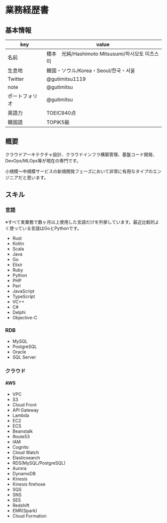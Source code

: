 # 業務経歴書

## 基本情報
|key|value|
| ------------- | ------------- |
|名前|橋本　光純/Hashimoto Mitsusumi/하시모토 미츠스미|
|生息地|韓国・ソウル/Korea・Seoul/한국・서울|
|Twitter|@gutimitsu1119|
|note|@gutimitsu|
|ポートフォリオ|@gutimitsu|
|英語力|TOEIC940点|
|韓国語|TOPIK5級|

## 概要

クラウドアーキテクチャ設計、クラウドインフラ構築管理、基盤コード開発、DevOps/MLOps等が現在の専門です。

小規模〜中規模サービスの新規開発フェーズにおいて非常に有用なタイプのエンジニアだと思います。

## スキル

### 言語

※すべて実業務で数ヶ月以上使用した言語だけを列挙しています。最近比較的よく使っている言語はGoとPythonです。

- Rust
- Kotlin
- Scala
- Java
- Go
- Elixir
- Ruby
- Python
- PHP
- Perl
- JavaScript
- TypeScript
- VC++
- C#
- Delphi
- Objective-C

### RDB

- MySQL
- PostgreSQL
- Oracle
- SQL Server

### クラウド

#### AWS

- VPC
- S3
- Cloud Front
- API Gateway
- Lambda
- EC2
- ECS
- Beanstalk
- Route53
- IAM
- Cognito
- Cloud Watch
- Elasticsearch
- RDS(MySQL/PostgreSQL)
- Aurora
- DynamoDB
- Kinesis
- Kinesis firehose
- SQS
- SNS
- SES
- Redshift
- EMR(Spark)
- Cloud Formation

